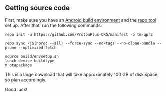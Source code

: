 ## Getting source code

First, make sure you have an [Android build environment](https://source.android.com/setup/build/initializing) and the [repo tool](https://source.android.com/setup/build/downloading) set up. After that, run the following commands:

```
repo init -u https://github.com/ProtonPlus-ORG/manifest -b tm-qpr2
```

```
repo sync -j$(nproc --all) --force-sync --no-tags --no-clone-bundle --prune --optimized-fetch
```

```
source build/envsetup.sh
lunch device-buildtype
m otapackage
```

This is a large download that will take approximately 100 GB of disk space, so plan accordingly.

Good luck!
